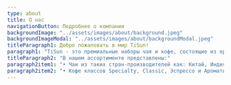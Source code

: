 ```yaml
---
type: about
title: О нас
navigationButton: Подробнее о компании
backgroundImage: "../assets/images/about/background.jpeg"
backgroundImageModal: "../assets/images/about/backgroundModal.jpeg"
titleParagraph1: Добро пожаловать в мир TiSun!
paragraph1: "ТiSun - это премиальные наборы чая и кофе, состоящие из оригинальных чайных и кофейных купажей, которые и подарят Вам ощущение уюта, комфорта, а также помогут создать теплую атмосферу в любое время года."
titleParagraph2: "В нашем ассортименте представлены:"
paragraph2item1: "•	Чаи из таких стран-производителей как: Китай, Индия, Шри-Ланка, Кения, Вьетнам, Тайвань, Япония. Основу наших коллекций составляет ароматизированный чай собственного производства."
paragraph2item2: "•	Кофе классов Specialty, Classic, Эспрессо и Ароматизированный, с лучших плантаций мира: из Бразилии, Кении, Индии, Гватемалы, Коста-Рики, Кубы, Никарагуа, Доминиканы, Индонезии и Эфиопии."
---
```

